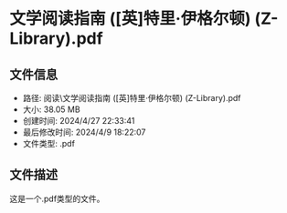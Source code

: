 ﻿# 文学阅读指南 ([英]特里·伊格尔顿) (Z-Library).pdf

## 文件信息
- 路径: 阅读\文学阅读指南 ([英]特里·伊格尔顿) (Z-Library).pdf
- 大小: 38.05 MB
- 创建时间: 2024/4/27 22:33:41
- 最后修改时间: 2024/4/9 18:22:07
- 文件类型: .pdf

## 文件描述
这是一个.pdf类型的文件。

